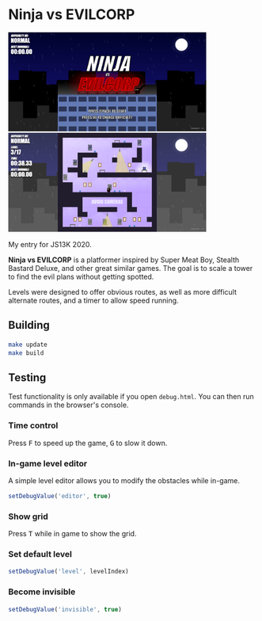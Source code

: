 # Ninja vs EVILCORP

<img src="/assets/main-menu-1600x800.png" width="400"> <img src="/assets/gameplay-1-1600x800.png" width="400">

My entry for JS13K 2020.

**Ninja vs EVILCORP** is a platformer inspired by Super Meat Boy, Stealth Bastard Deluxe, and other great similar games.
The goal is to scale a tower to find the evil plans without getting spotted.

Levels were designed to offer obvious routes, as well as more difficult alternate routes, and a timer to allow speed running.

## Building

```sh
make update
make build
```

## Testing

Test functionality is only available if you open `debug.html`.
You can then run commands in the browser's console.

### Time control

Press <kbd>F</kbd> to speed up the game, <kbd>G</kbd> to slow it down.

### In-game level editor

A simple level editor allows you to modify the obstacles while in-game.

```javascript
setDebugValue('editor', true)
```

### Show grid

Press <kbd>T</kbd> while in game to show the grid.

### Set default level

```javascript
setDebugValue('level', levelIndex)
```

### Become invisible

```javascript
setDebugValue('invisible', true)
```
